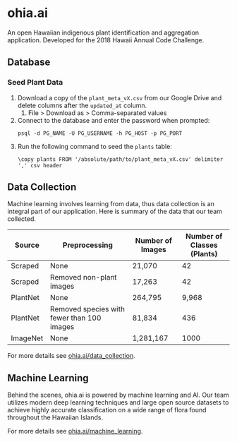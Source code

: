 # ohia.ai

An open Hawaiian indigenous plant identification and aggregation application. Developed for the 2018 Hawaii Annual Code Challenge.

## Database

### Seed Plant Data
1. Download a copy of the `plant_meta_vX.csv` from our Google Drive and delete columns after the `updated_at` column.
    1. File > Download as > Comma-separated values
1. Connect to the database and enter the password when prompted:
    ```
    psql -d PG_NAME -U PG_USERNAME -h PG_HOST -p PG_PORT
    ```
1. Run the following command to seed the `plants` table:
    ```
    \copy plants FROM '/absolute/path/to/plant_meta_vX.csv' delimiter ',' csv header
    ```


## Data Collection

Machine learning involves learning from data, thus data collection is an integral part of our application.  Here is summary of the data that our team collected.

| Source | Preprocessing | Number of Images | Number of Classes (Plants) |
| -------| ------------- |----------------- | -------------------------- |
| Scraped | None | 21,070 | 42 |
| Scraped | Removed non-plant images | 17,263 | 42 |
| PlantNet | None | 264,795 | 9,968 |
| PlantNet | Removed species with fewer than 100 images | 81,834 | 436 |
| ImageNet | None | 1,281,167 | 1000 |

For more details see [ohia.ai/data_collection](https://github.com/HACC2018/ohia.ai/tree/master/data_collection).

## Machine Learning

Behind the scenes, ohia.ai is powered by machine learning and AI.  Our team utilizes modern deep learning techniques and large open source datasets to achieve highly accurate classification on a wide range of flora found throughout the Hawaiian Islands.

For more details see [ohia.ai/machine_learning](https://github.com/HACC2018/ohia.ai/tree/master/data_collection).